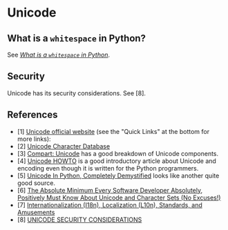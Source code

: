 # Unicode

## What is a `whitespace` in Python?

See [_What is a `whitespace` in Python_](./lang/python/What-is-a-whitespace-in-Python.md).

## Security

Unicode has its security considerations. See [8].

## References

- [1] [Unicode official website](https://home.unicode.org/) (see the "Quick Links" at the bottom for more links):
- [2] [Unicode Character Database](https://unicode.org/ucd/)
- [3] [Compart: Unicode](https://www.compart.com/en/unicode/) has a good breakdown of Unicode components.
- [4] [Unicode HOWTO](https://docs.python.org/2/howto/unicode.html) is a good introductory article about Unicode and encoding even though it is written for the Python programmers.
- [5] [Unicode In Python, Completely Demystified](http://farmdev.com/talks/unicode/) looks like another quite good source.
- [6] [The Absolute Minimum Every Software Developer Absolutely, Positively Must Know About Unicode and Character Sets (No Excuses!)](https://www.joelonsoftware.com/2003/10/08/the-absolute-minimum-every-software-developer-absolutely-positively-must-know-about-unicode-and-character-sets-no-excuses/)
- [7] [Internationalization (I18n), Localization (L10n), Standards, and Amusements](http://www.i18nguy.com/index.html)
- [8] [UNICODE SECURITY CONSIDERATIONS](http://www.unicode.org/reports/tr36/)
